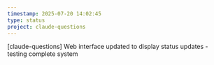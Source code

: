 ```yaml
---
timestamp: 2025-07-20 14:02:45
type: status
project: claude-questions
---
```


[claude-questions] Web interface updated to display status updates - testing complete system

